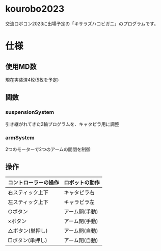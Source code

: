 # kourobo2023
交流ロボコン2023に出場予定の「キサラズハコビガニ」のプログラムです。

# 仕様

## 使用MD数
現在実装済4枚(5枚を予定)

## 関数
### suspensionSystem

引き継がれてきた2輪プログラムを、キャタピラ用に調整

### armSystem

2つのモーターで2つのアームの開閉を制御


## 操作
| コントローラーの操作 | ロボットの動作  |
|------------|----------|
| 右スティック上下   | キャタピラ右   |
| 左スティック上下   | キャラピラ左   |
| ○ボタン       | アーム開(手動) |
| ×ボタン       | アーム閉(手動) |
| △ボタン(単押し)  | アーム開(自動) |
| □ボタン(単押し)       | アーム閉(自動) |
